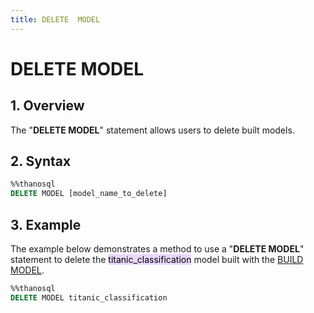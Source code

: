 ```yaml
---
title: DELETE  MODEL
---
```


# __DELETE MODEL__

## __1. Overview__

The "__DELETE MODEL__" statement allows users to delete built models.

## __2. Syntax__

```sql
%%thanosql
DELETE MODEL [model_name_to_delete]
```

## __3. Example__

The example below demonstrates a method to use a "__DELETE MODEL__" statement to delete the <mark style="background-color:#E9D7FD ">titanic_classification</mark> model built with the [BUILD MODEL](/en/how-to_guides/ThanoSQL_ml/BUILD_MODEL_SYNTAX/).

```sql
%%thanosql
DELETE MODEL titanic_classification
```

